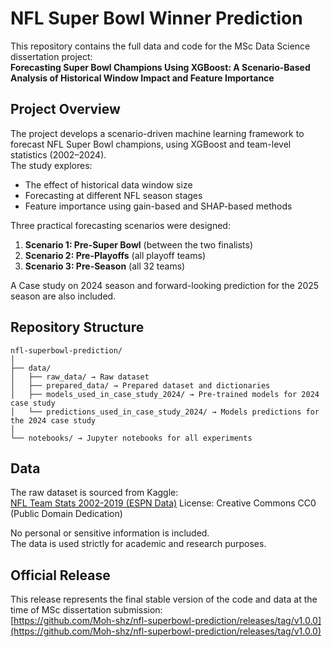 # NFL Super Bowl Winner Prediction

This repository contains the full data and code for the MSc Data Science dissertation project:  
**Forecasting Super Bowl Champions Using XGBoost: A Scenario-Based Analysis of Historical Window Impact and Feature Importance**

## Project Overview

The project develops a scenario-driven machine learning framework to forecast NFL Super Bowl champions, using XGBoost and team-level statistics (2002–2024).  
The study explores:
- The effect of historical data window size
- Forecasting at different NFL season stages
- Feature importance using gain-based and SHAP-based methods

Three practical forecasting scenarios were designed:
1. **Scenario 1: Pre-Super Bowl** (between the two finalists)
2. **Scenario 2: Pre-Playoffs** (all playoff teams)
3. **Scenario 3: Pre-Season** (all 32 teams)

A Case study on 2024 season and forward-looking prediction for the 2025 season are also included.

## Repository Structure

```
nfl-superbowl-prediction/
│
├── data/
│   ├── raw_data/ → Raw dataset
│   ├── prepared_data/ → Prepared dataset and dictionaries
│   ├── models_used_in_case_study_2024/ → Pre-trained models for 2024 case study
│   └── predictions_used_in_case_study_2024/ → Models predictions for the 2024 case study
│
└── notebooks/ → Jupyter notebooks for all experiments
```

## Data

The raw dataset is sourced from Kaggle:  
[NFL Team Stats 2002-2019 (ESPN Data)](https://www.kaggle.com/datasets/cviaxmiwnptr/nfl-team-stats-20022019-espn)
License: Creative Commons CC0 (Public Domain Dedication)

No personal or sensitive information is included.  
The data is used strictly for academic and research purposes.

## Official Release

This release represents the final stable version of the code and data at the time of MSc dissertation submission:  
[https://github.com/Moh-shz/nfl-superbowl-prediction/releases/tag/v1.0.0](https://github.com/Moh-shz/nfl-superbowl-prediction/releases/tag/v1.0.0)
